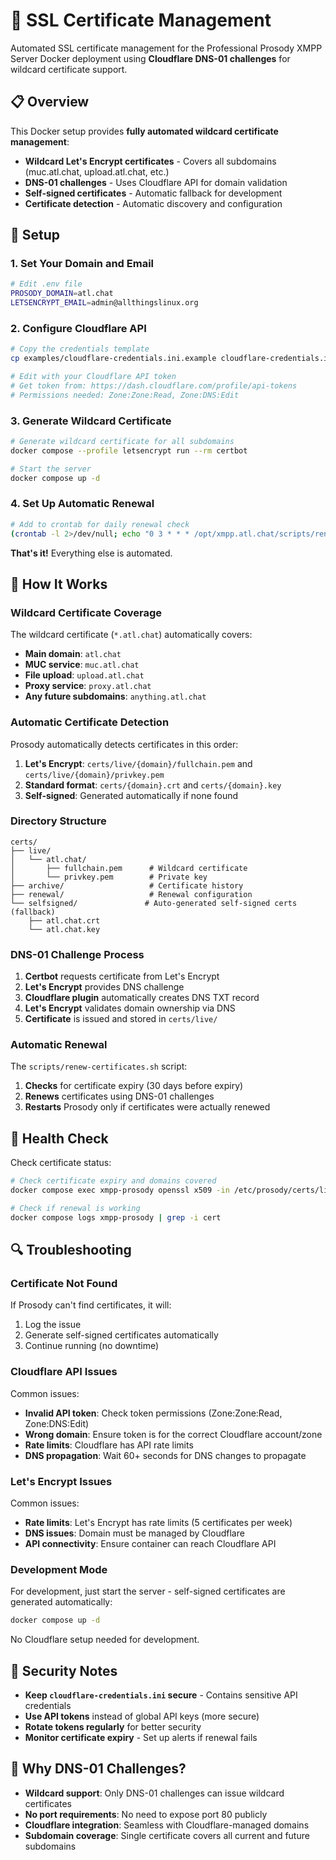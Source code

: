 # 🔐 SSL Certificate Management

Automated SSL certificate management for the Professional Prosody XMPP Server Docker deployment using **Cloudflare DNS-01 challenges** for wildcard certificate support.

## 📋 Overview

This Docker setup provides **fully automated wildcard certificate management**:

- **Wildcard Let's Encrypt certificates** - Covers all subdomains (muc.atl.chat, upload.atl.chat, etc.)
- **DNS-01 challenges** - Uses Cloudflare API for domain validation
- **Self-signed certificates** - Automatic fallback for development
- **Certificate detection** - Automatic discovery and configuration

## 🚀 Setup

### 1. Set Your Domain and Email

```bash
# Edit .env file
PROSODY_DOMAIN=atl.chat
LETSENCRYPT_EMAIL=admin@allthingslinux.org
```

### 2. Configure Cloudflare API

```bash
# Copy the credentials template
cp examples/cloudflare-credentials.ini.example cloudflare-credentials.ini

# Edit with your Cloudflare API token
# Get token from: https://dash.cloudflare.com/profile/api-tokens
# Permissions needed: Zone:Zone:Read, Zone:DNS:Edit
```

### 3. Generate Wildcard Certificate

```bash
# Generate wildcard certificate for all subdomains
docker compose --profile letsencrypt run --rm certbot

# Start the server
docker compose up -d
```

### 4. Set Up Automatic Renewal

```bash
# Add to crontab for daily renewal check
(crontab -l 2>/dev/null; echo "0 3 * * * /opt/xmpp.atl.chat/scripts/renew-certificates.sh") | crontab -
```

**That's it!** Everything else is automated.

## 🔧 How It Works

### Wildcard Certificate Coverage

The wildcard certificate (`*.atl.chat`) automatically covers:

- **Main domain**: `atl.chat`
- **MUC service**: `muc.atl.chat`
- **File upload**: `upload.atl.chat`
- **Proxy service**: `proxy.atl.chat`
- **Any future subdomains**: `anything.atl.chat`

### Automatic Certificate Detection

Prosody automatically detects certificates in this order:

1. **Let's Encrypt**: `certs/live/{domain}/fullchain.pem` and `certs/live/{domain}/privkey.pem`
2. **Standard format**: `certs/{domain}.crt` and `certs/{domain}.key`
3. **Self-signed**: Generated automatically if none found

### Directory Structure

```text
certs/
├── live/
│   └── atl.chat/
│       ├── fullchain.pem      # Wildcard certificate
│       └── privkey.pem        # Private key
├── archive/                   # Certificate history
├── renewal/                   # Renewal configuration
└── selfsigned/               # Auto-generated self-signed certs (fallback)
    ├── atl.chat.crt
    └── atl.chat.key
```

### DNS-01 Challenge Process

1. **Certbot** requests certificate from Let's Encrypt
2. **Let's Encrypt** provides DNS challenge
3. **Cloudflare plugin** automatically creates DNS TXT record
4. **Let's Encrypt** validates domain ownership via DNS
5. **Certificate** is issued and stored in `certs/live/`

### Automatic Renewal

The `scripts/renew-certificates.sh` script:

1. **Checks** for certificate expiry (30 days before expiry)
2. **Renews** certificates using DNS-01 challenges
3. **Restarts** Prosody only if certificates were actually renewed

## 🏥 Health Check

Check certificate status:

```bash
# Check certificate expiry and domains covered
docker compose exec xmpp-prosody openssl x509 -in /etc/prosody/certs/live/atl.chat/fullchain.pem -noout -dates -text | grep -A5 "Subject Alternative Name"

# Check if renewal is working
docker compose logs xmpp-prosody | grep -i cert
```

## 🔍 Troubleshooting

### Certificate Not Found

If Prosody can't find certificates, it will:

1. Log the issue
2. Generate self-signed certificates automatically
3. Continue running (no downtime)

### Cloudflare API Issues

Common issues:

- **Invalid API token**: Check token permissions (Zone:Zone:Read, Zone:DNS:Edit)
- **Wrong domain**: Ensure token is for the correct Cloudflare account/zone
- **Rate limits**: Cloudflare has API rate limits
- **DNS propagation**: Wait 60+ seconds for DNS changes to propagate

### Let's Encrypt Issues

Common issues:

- **Rate limits**: Let's Encrypt has rate limits (5 certificates per week)
- **DNS issues**: Domain must be managed by Cloudflare
- **API connectivity**: Ensure container can reach Cloudflare API

### Development Mode

For development, just start the server - self-signed certificates are generated automatically:

```bash
docker compose up -d
```

No Cloudflare setup needed for development.

## 🔐 Security Notes

- **Keep `cloudflare-credentials.ini` secure** - Contains sensitive API credentials
- **Use API tokens** instead of global API keys (more secure)
- **Rotate tokens regularly** for better security
- **Monitor certificate expiry** - Set up alerts if renewal fails

## 🎯 Why DNS-01 Challenges?

- **Wildcard support**: Only DNS-01 challenges can issue wildcard certificates
- **No port requirements**: No need to expose port 80 publicly
- **Cloudflare integration**: Seamless with Cloudflare-managed domains
- **Subdomain coverage**: Single certificate covers all current and future subdomains
